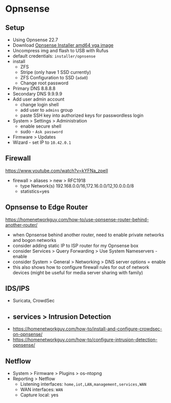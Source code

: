 # Opnsense

## Setup

- Using Opnsense 22.7
- Download [Opnsense Installer amd64 vga image](https://opnsense.org/download/)
- Uncompress img and flash to USB with Rufus
- default credentials: `installer/opnsense`
- install
  - ZFS
  - Stripe (only have 1 SSD currently)
  - ZFS Configuration to SSD (`ada0`)
  - Change root password
- Primary DNS 8.8.8.8
- Secondary DNS 9.9.9.9
- Add user admin account
  - change login shell
  - add user to `admins` group
  - paste SSH key into authorized keys for passwordless login
- System > Settings > Administration
  - enable secure shell
  - sudo - `Ask password`
- Firmware > Updates
- Wizard - set IP to `10.42.0.1`

## Firewall

https://www.youtube.com/watch?v=kYFNa_zpeII

- firewall > aliases > new > RFC1918
  - type Network(s) 192.168.0.0/16,172.16.0.0/12,10.0.0.0/8
  - statistics=yes

## Opnsense to Edge Router

https://homenetworkguy.com/how-to/use-opnsense-router-behind-another-router/

- when Opnsense behind another router, need to enable private networks and bogon networks
- consider adding static IP to ISP router for my Opnsense box
- consider Services > Query Forwarding > Use System Nameservers - enable
- consider System > General > Networking > DNS server options = enable
- this also shows how to configure firewall rules for out of network devices (might be useful for media server sharing with family)

## IDS/IPS

- Suricata, CrowdSec
- services > Intrusion Detection
  - 
- https://homenetworkguy.com/how-to/install-and-configure-crowdsec-on-opnsense/
- https://homenetworkguy.com/how-to/configure-intrusion-detection-opnsense/

## Netflow

- System > Firmware > Plugins > os-ntopng
- Reporting > Netflow
  - Listening interfaces: `home,iot,LAN,management,services,WAN`
  - WAN interfaces: `WAN`
  - Capture local: yes
